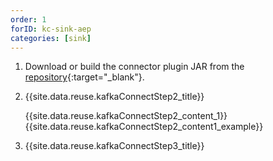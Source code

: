 ```yaml
---
order: 1
forID: kc-sink-aep
categories: [sink]
---
```


1. Download or build the connector plugin JAR from the [repository](https://github.com/adobe/experience-platform-streaming-connect){:target="_blank"}.
2. {{site.data.reuse.kafkaConnectStep2_title}}

   {{site.data.reuse.kafkaConnectStep2_content_1}}
   {{site.data.reuse.kafkaConnectStep2_content1_example}}
3. {{site.data.reuse.kafkaConnectStep3_title}}

